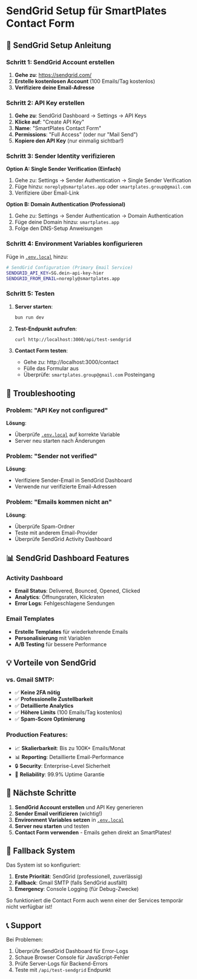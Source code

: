 # SendGrid Setup für SmartPlates Contact Form

## 🚀 SendGrid Setup Anleitung

### Schritt 1: SendGrid Account erstellen

1. **Gehe zu**: https://sendgrid.com/
2. **Erstelle kostenlosen Account** (100 Emails/Tag kostenlos)
3. **Verifiziere deine Email-Adresse**

### Schritt 2: API Key erstellen

1. **Gehe zu**: SendGrid Dashboard → Settings → API Keys
2. **Klicke auf**: "Create API Key"
3. **Name**: "SmartPlates Contact Form"
4. **Permissions**: "Full Access" (oder nur "Mail Send")
5. **Kopiere den API Key** (nur einmalig sichtbar!)

### Schritt 3: Sender Identity verifizieren

**Option A: Single Sender Verification (Einfach)**
1. Gehe zu: Settings → Sender Authentication → Single Sender Verification
2. Füge hinzu: `noreply@smartplates.app` oder `smartplates.group@gmail.com`
3. Verifiziere über Email-Link

**Option B: Domain Authentication (Professional)**
1. Gehe zu: Settings → Sender Authentication → Domain Authentication
2. Füge deine Domain hinzu: `smartplates.app`
3. Folge den DNS-Setup Anweisungen

### Schritt 4: Environment Variables konfigurieren

Füge in [`.env.local`](.env.local ) hinzu:

```bash
# SendGrid Configuration (Primary Email Service)
SENDGRID_API_KEY=SG.dein-api-key-hier
SENDGRID_FROM_EMAIL=noreply@smartplates.app
```

### Schritt 5: Testen

1. **Server starten**:
   ```bash
   bun run dev
   ```

2. **Test-Endpunkt aufrufen**:
   ```bash
   curl http://localhost:3000/api/test-sendgrid
   ```

3. **Contact Form testen**:
   - Gehe zu: http://localhost:3000/contact
   - Fülle das Formular aus
   - Überprüfe: `smartplates.group@gmail.com` Posteingang

## 🔧 Troubleshooting

### Problem: "API Key not configured"
**Lösung**: 
- Überprüfe [`.env.local`](.env.local ) auf korrekte Variable
- Server neu starten nach Änderungen

### Problem: "Sender not verified"
**Lösung**:
- Verifiziere Sender-Email in SendGrid Dashboard
- Verwende nur verifizierte Email-Adressen

### Problem: "Emails kommen nicht an"
**Lösung**:
- Überprüfe Spam-Ordner
- Teste mit anderem Email-Provider
- Überprüfe SendGrid Activity Dashboard

## 📊 SendGrid Dashboard Features

### Activity Dashboard
- **Email Status**: Delivered, Bounced, Opened, Clicked
- **Analytics**: Öffnungsraten, Klickraten
- **Error Logs**: Fehlgeschlagene Sendungen

### Email Templates
- **Erstelle Templates** für wiederkehrende Emails
- **Personalisierung** mit Variablen
- **A/B Testing** für bessere Performance

## 💡 Vorteile von SendGrid

### vs. Gmail SMTP:
- ✅ **Keine 2FA nötig**
- ✅ **Professionelle Zustellbarkeit**
- ✅ **Detaillierte Analytics**
- ✅ **Höhere Limits** (100 Emails/Tag kostenlos)
- ✅ **Spam-Score Optimierung**

### Production Features:
- 📈 **Skalierbarkeit**: Bis zu 100K+ Emails/Monat
- 📊 **Reporting**: Detaillierte Email-Performance
- 🔒 **Security**: Enterprise-Level Sicherheit
- 🚀 **Reliability**: 99.9% Uptime Garantie

## 🎯 Nächste Schritte

1. **SendGrid Account erstellen** und API Key generieren
2. **Sender Email verifizieren** (wichtig!)
3. **Environment Variables setzen** in [`.env.local`](.env.local )
4. **Server neu starten** und testen
5. **Contact Form verwenden** - Emails gehen direkt an SmartPlates!

## 🔄 Fallback System

Das System ist so konfiguriert:

1. **Erste Priorität**: SendGrid (professionell, zuverlässig)
2. **Fallback**: Gmail SMTP (falls SendGrid ausfällt)
3. **Emergency**: Console Logging (für Debug-Zwecke)

So funktioniert die Contact Form auch wenn einer der Services temporär nicht verfügbar ist!

## 📞 Support

Bei Problemen:
1. Überprüfe SendGrid Dashboard für Error-Logs
2. Schaue Browser Console für JavaScript-Fehler
3. Prüfe Server-Logs für Backend-Errors
4. Teste mit `/api/test-sendgrid` Endpunkt